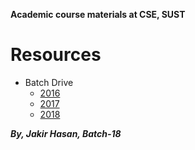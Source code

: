 **Academic course materials at CSE, SUST**

# Resources
* Batch Drive
  * [2016](https://drive.google.com/drive/folders/1iWj3r90YkQTanVqF-DIZd6gc4XxSJlx2?fbclid=IwAR1sdssgb58V93RK1tL_8naYBao-zYzTQ8tSV-OcCi5cINddyKXm4zB1Oos)
  * [2017](https://drive.google.com/drive/folders/1uaXBAZsTHE6JkMNaK-ZXxCWRdGez2mCI?fbclid=IwAR2GeoSQ_zgftgH0vHYVtziTGyYsd89T8-SgCe35XTuRH38c4z-duckd2MI)
  * [2018](https://drive.google.com/drive/u/0/folders/1-fjgtcZ5e8FLFbKmI-zBDmsKEjp6bs3V?fbclid=IwAR1gvQusARry07ga5jFiGVi6piblMibIX4aUI2NWSFwQIc3KPPHBcG6GET8)

***By, Jakir Hasan, Batch-18***

